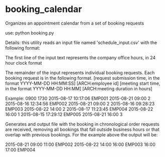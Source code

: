 # booking_calendar
Organizes an appointment calendar from a set of booking requests

use:
python booking.py

Details:
this utility reads an input file named 'schedule_input.csv' with the following format:

The first line of the input text represents the company office hours, in 24 hour
clock format

The remainder of the input represents individual booking requests. Each
booking request is in the following format.
[request submission time, in the format YYYY-MM-DD HH:MM:SS]
[ARCH:employee id]
[meeting start time, in the format YYYY-MM-DD HH:MM] [ARCH:meeting
duration in hours]

Example:
0900 1730
2015-08-17 10:17:06 EMP001
2015-08-21 09:00 2
2015-08-16 12:34:56 EMP002
2015-08-21 09:00 2
2015-08-16 09:28:23 EMP003
2015-08-22 14:00 2
2015-08-17 11:23:45 EMP004
2015-08-22 16:00 1
2015-08-15 17:29:12 EMP005
2015-08-21 16:00 3

Generates and output file with the booking in chronological order requests are received, removing all bookings that fall outside business hours or that overlap with previous bookings. For the example above the output will be:


2015-08-21
09:00 11:00 EMP002
2015-08-22
14:00 16:00 EMP003
16:00 17:00 EMP004

